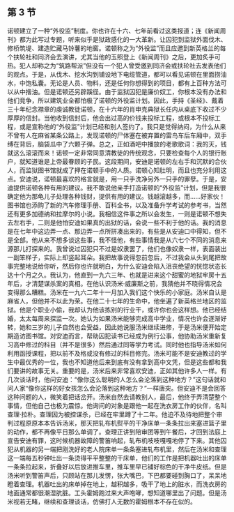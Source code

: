 ## 第 3 节

诺顿建立了一种“外役监”制度。你也许在十六、七年前看过这类报道；连《新闻周刊》都为此写过专题，听来似乎是狱政感化的一大革新。让囚犯到监狱外面伐木、修桥筑堤、建造贮藏马铃薯的地窖。诺顿称之为“外役监”而且应邀到新英格兰的每个扶轮社和同济会去演讲，尤其当他的玉照登上《新闻周刊》之后，更加炙手可热。犯人却称之为“筑路帮派”但没有一个犯人曾受邀到同济会或扶轮社去发表他们的观点。于是，从伐木、挖水沟到铺设地下电缆管道，都可以看见诺顿在里面捞油水，中饱私囊。无论是人员、物料，还是任何你想得到的项目，都有上百种方法可以从中揩油。但是诺顿还另辟蹊径。由于监狱囚犯是廉价奴工，你根本没有办法和他们竞争，所以建筑业全都怕极了诺顿的外役监计划。因此，手持《圣经》、戴着三十年纪念襟章的虔诚教徒诺顿，在十六年的肖申克典狱长任内从桌底下收过不少厚厚的信封。当他收到信封后，他会出过高的价钱来投标工程，或根本不投标工程，或是宣称他的“外役监”计划已经和别人签约了。我只是觉得纳闷，为什么从来不曾有人在麻省某条公路上，发现诺顿的尸体塞在被弃置的雷鸟车后车厢中，双手缚在背后，脑袋瓜中了六颗子弹。总之，正如酒吧中播放的老歌歌词：我的天，钱就这么滚滚而来！诺顿一定非常同意清教徒的传统观念，只要检查每个人的银行账户，就知道谁是上帝最眷顾的子民。这段期间，安迪是诺顿的左右手和沉默的合伙人，而监狱图书馆就成了押在诺顿手中的人质。诺顿心知肚明，而且也充分利用这点。安迪说，诺顿最喜欢的格言就是，用一只手洗净另外一只手的罪孽。于是，安迪提供诺顿各种有用的建议。我不敢说他亲手打造诺顿的“外役监”计划，但是我很确定他为那龟儿子处理各种钱财，提供有用的建议。钱越滚越多，而……好家伙！图书馆也添购了新的汽车修理手册、百科全书，以及准备升学考试的参考书，当然还有更多加德纳和拉摩尔的小说。我相信这件事之所以会发生，一则是诺顿不想失去左右手，二则是他怕安迪如果真的出狱的话，会说一些不利于他的话。我的消息是在七年中这边弄一点、那边弄一点所拼凑出来的，有些是从安迪口中得知，但不是全部。他从来不想多谈这些事，我不怪他，有些事情我是从六七个不同的消息来源那儿打探来的。我曾说过囚犯只不过是奴隶罢了，他们也像奴隶一样，表面装出一副笨样子，实际上却竖起耳朵。我把故事说得忽前忽后，不过我会从头到尾把故事完整地说给你听，然后你也许就明白，为什么安迪会陷入沮丧绝望的恍惚状态长达十个月之久。我认为，他直到一九六三年、也就是进来这个甜蜜的地狱牢房十五年后，才清楚谋杀案的真相。在他认识汤米·威廉斯之前，我猜他并不晓得情况会变得那么糟糕。汤米在一九六二年十一月加入我们这个快乐的小家庭。汤米自认是麻省人，但他并不以此为荣。在他二十七年的生命中，他坐遍了新英格兰地区的监狱。他是个职业小偷，我却认为他该拣别的行业干，或许你也会这样想。他已经结婚，太太每周来探监一次。她认为如果汤米能够完成高中学业，情况也许会逐渐好转，她和三岁的儿子自然也会受益，因此她说服汤米继续进修，于是汤米便开始定期造访图书馆。对安迪而言，帮助囚犯读书已经成为例行公事，他协助汤米重新复习高中修过的科目（并不是很多）然后通过同等学力考试。同时他也指导汤米如何利用函授课程，把以前不及格或没有修过的科目修完。汤米可能不是安迪教过的学生中最优秀的一位，我也不知道他后来到底有没有拿到高中文凭，但是这些都和我们要讲的故事无关。重要的是，汤米后来非常喜欢安迪，正如其他许多人一样。有几次谈话时，他问安迪：“像你这么聪明的人怎么会沦落到这种地方？”这句话就和问人家“像你这样的好女孩怎么会沦落到这种地方？”一样唐突。但安迪不是会回答这种问题的人，微笑着把话岔开。汤米自然去请教别人，最后，他终于弄清楚整个事情，但他自己也极为震惊。他询问的对象是跟他一起在洗衣房工作的伙伴，名叫查理·拉朴。查理因为被控谋杀，已经在牢里蹲了十二年。他迫不及待地把整个审判过程原原本本告诉汤米，那天把轧布机熨平的干净床单一条条拉出来塞进篮子里的动作，都不再像平日那么单调了。查理正讲到陪审团等到午餐后，才回到法庭上宣告安迪有罪，这时候机器故障的警笛响起，轧布机吱吱嘎嘎地停了下来。其他囚犯从机器的另一端把刚洗好的老人院床单一条条塞进轧布机里，然后在汤米和查理这一端每五秒钟吐出一条烫得平平整整的干床单，他们的工作是把机器吐出的床单一条条拉起来，折叠好以后放进推车里，推车里早已铺好棕色的干净牛皮纸。但是汤米听到警笛声后，只顾站在那儿发愣，张大嘴巴，下巴都要碰到胸口了，呆呆地瞪着查理。机器吐出的床单掉在地上，越积越多，吸干了地上的脏水，而洗衣房的地面通常都很潮湿肮脏。工头霍姆跑过来大声咆哮，想知道哪里出了问题。但是汤米视若无睹，继续和查理谈话，仿佛打人无数的霍姆根本不存在似的。